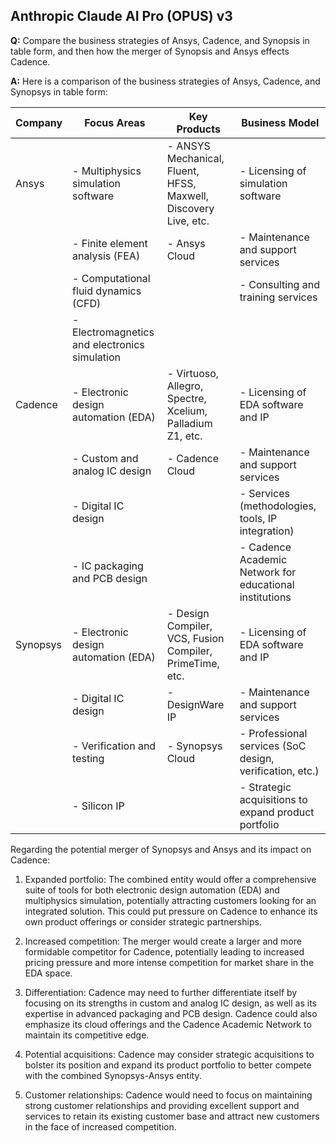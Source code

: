## Anthropic Claude AI Pro (OPUS) v3

**Q:** Compare the business strategies of Ansys, Cadence, and Synopsis in table form, and then how the merger of Synopsis and Ansys effects Cadence.

**A:** Here is a comparison of the business strategies of Ansys, Cadence, and Synopsys in table form:

| Company   | Focus Areas                                          | Key Products                                                   | Business Model                                            |
|-----------|------------------------------------------------------|----------------------------------------------------------------|-----------------------------------------------------------|
| Ansys     | - Multiphysics simulation software                   | - ANSYS Mechanical, Fluent, HFSS, Maxwell, Discovery Live, etc. | - Licensing of simulation software                       |
|           | - Finite element analysis (FEA)                      | - Ansys Cloud                                                  | - Maintenance and support services                       |
|           | - Computational fluid dynamics (CFD)                 |                                                                | - Consulting and training services                       |
|           | - Electromagnetics and electronics simulation        |                                                                |                                                           |
| Cadence   | - Electronic design automation (EDA)                 | - Virtuoso, Allegro, Spectre, Xcelium, Palladium Z1, etc.      | - Licensing of EDA software and IP                       |
|           | - Custom and analog IC design                        | - Cadence Cloud                                                | - Maintenance and support services                       |
|           | - Digital IC design                                  |                                                                | - Services (methodologies, tools, IP integration)        |
|           | - IC packaging and PCB design                        |                                                                | - Cadence Academic Network for educational institutions  |
| Synopsys  | - Electronic design automation (EDA)                 | - Design Compiler, VCS, Fusion Compiler, PrimeTime, etc.        | - Licensing of EDA software and IP                       |
|           | - Digital IC design                                  | - DesignWare IP                                                | - Maintenance and support services                       |
|           | - Verification and testing                           | - Synopsys Cloud                                               | - Professional services (SoC design, verification, etc.) |
|           | - Silicon IP                                         |                                                                | - Strategic acquisitions to expand product portfolio     |

Regarding the potential merger of Synopsys and Ansys and its impact on Cadence:

1. Expanded portfolio: The combined entity would offer a comprehensive suite of tools for both electronic design automation (EDA) and multiphysics simulation, potentially attracting customers looking for an integrated solution. This could put pressure on Cadence to enhance its own product offerings or consider strategic partnerships.

2. Increased competition: The merger would create a larger and more formidable competitor for Cadence, potentially leading to increased pricing pressure and more intense competition for market share in the EDA space.

3. Differentiation: Cadence may need to further differentiate itself by focusing on its strengths in custom and analog IC design, as well as its expertise in advanced packaging and PCB design. Cadence could also emphasize its cloud offerings and the Cadence Academic Network to maintain its competitive edge.

4. Potential acquisitions: Cadence may consider strategic acquisitions to bolster its position and expand its product portfolio to better compete with the combined Synopsys-Ansys entity.

5. Customer relationships: Cadence would need to focus on maintaining strong customer relationships and providing excellent support and services to retain its existing customer base and attract new customers in the face of increased competition.
